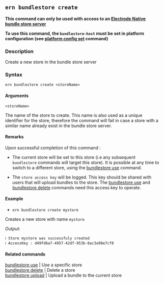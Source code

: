 ## `ern bundlestore create`

**This command can only be used with access to an [Electrode Native bundle store server]**

**To use this command, the `bundlestore-host` must be set in platform configuration (see [platform config set] command)**

### Description

Create a new store in the bundle store server

### Syntax

`ern bundlestore create <storeName>`

#### Arguments

`<storeName>`

The name of the store to create. 
This name is also used as a unique identifier for the store, therefore the command will fail in case a store with a similar name already exist in the bundle store server.

#### Remarks

Upon successful completion of this command :

- The current store will be set to this store (i.e any subsequent `bundlestore` commands will target this store). It is possible at any time to switch to a different store, using the [bundlestore use] command.

- The `store access key` will be logged. This key should be shared with users that will upload bundles to the store. The [bundlestore use] and [bundlestore delete] commands need this access key to operate.

#### Example

- `ern bundlestore create mystore`

Creates a new store with name `mystore`

*Output:*
```
ℹ Store mystore was successfuly created
ℹ AccessKey : d49fd6a7-4957-42df-953b-8ac3a98e7cf8
```

#### Related commands

[bundlestore use] | Use a specific store  
[bundlestore delete] | Delete a store  
[bundlestore upload] | Upload a bundle to the current store

[bundlestore use]: ./use.md
[bundlestore delete]: ./delete.md
[bundlestore upload]: ./upload.md
[platform config set]: ../platform/config/set.md
[Electrode Native bundle store server]: https://github.com/electrode-io/ern-bundle-store